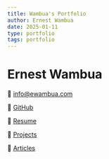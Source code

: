 ```yaml
---
title: Wambua's Portfolio
author: Ernest Wambua
date: 2025-01-11
type: portfolio
tags: portfolio
---
```


# Ernest Wambua

  [info@ewambua.com](mailto:info@ewambua.com)

  [GitHub](https://github.com/tallninja)

󰧮  [Resume](https://ewambua.com/resume)

  [Projects](https://ewambua.com/projects)

  [Articles](https://ewambua.com/articles)
